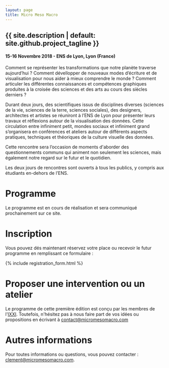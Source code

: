 ```yaml
---
layout: page
title: Micro Meso Macro
---
```


## {{ site.description | default: site.github.project_tagline }}

####  15-16 Novembre 2018 - ENS de Lyon, Lyon (France)


Comment se représenter les transformations que notre planète traverse aujourd’hui ? Comment dévellopper de nouveaux modes d’écriture et de visualisation pour nous aider à mieux comprendre le monde ? Comment articuler les différentes connaissances et compétences graphiques produites à la croisée des sciences et des arts au cours des siècles derniers ?

Durant deux jours, des scientifiques issus de disciplines diverses (sciences de la vie, sciences de la terre, sciences sociales), des designers, architectes et artistes se réuniront à l’ENS de Lyon pour présenter leurs travaux et réflexions autour de la visualisation des données. Cette circulation entre infiniment petit, mondes sociaux et infiniment grand s’organisera en conférences et ateliers autour de différents aspects pratiques, techniques et théoriques de la culture visuelle des données.

Cette rencontre sera l’occasion de moments d'aborder des questionnements communs qui animent non seulement les sciences, mais également notre regard sur le futur et le quotidien.

Les deux jours de rencontres sont ouverts à tous les publics, y compris aux étudiants en-dehors de l’ENS.

# Programme

Le programme est en cours de réalisation et sera communiqué prochainement sur ce site.  

# Inscription

Vous pouvez dés maintenant réservez votre place ou recevoir le futur programme en remplissant ce formulaire  :

{% include registration_form.html %}


# Proposer une intervention ou un atelier

Le programme de cette première édition est conçu par les membres de l'[IXXI](http://www.ixxi.fr). Toutefois, n'hésitez pas à nous faire part de vos  idées ou propositions en écrivant à [contact@micromesomacro.com](contact@micromesomacro.com)

# Autres informations

Pour toutes informations ou questions, vous pouvez contacter : [clement@micromesomacro.com](clement@micromesomacro.com).
